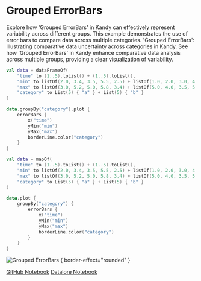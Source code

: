 # Grouped ErrorBars

<web-summary>
Explore how 'Grouped ErrorBars' in Kandy can effectively represent variability across different groups.
This example demonstrates the use of error bars to compare data across multiple categories.
</web-summary>

<card-summary>
'Grouped ErrorBars': Illustrating comparative data uncertainty across categories in Kandy.
</card-summary>

<link-summary>
See how 'Grouped ErrorBars' in Kandy enhance comparative data analysis across multiple groups, providing a clear visualization of variability.
</link-summary>


<!---IMPORT org.jetbrains.kotlinx.kandy.letsplot.samples.ErrorBars-->

<!---FUN grouped_error_bars-->
<tabs>
<tab title="Dataframe">

```kotlin
val data = dataFrameOf(
    "time" to (1..5).toList() + (1..5).toList(),
    "min" to listOf(2.0, 3.4, 3.5, 5.5, 2.5) + listOf(1.0, 2.0, 3.0, 4.0, 3.7),
    "max" to listOf(3.0, 5.2, 5.0, 5.8, 3.4) + listOf(5.0, 4.0, 3.5, 5.0, 4.2),
    "category" to List(5) { "a" } + List(5) { "b" }
)

data.groupBy("category").plot {
    errorBars {
        x("time")
        yMin("min")
        yMax("max")
        borderLine.color("category")
    }
}
```

</tab>
<tab title="Collections">

```kotlin
val data = mapOf(
    "time" to (1..5).toList() + (1..5).toList(),
    "min" to listOf(2.0, 3.4, 3.5, 5.5, 2.5) + listOf(1.0, 2.0, 3.0, 4.0, 3.7),
    "max" to listOf(3.0, 5.2, 5.0, 5.8, 3.4) + listOf(5.0, 4.0, 3.5, 5.0, 4.2),
    "category" to List(5) { "a" } + List(5) { "b" }
)

data.plot {
    groupBy("category") {
        errorBars {
            x("time")
            yMin("min")
            yMax("max")
            borderLine.color("category")
        }
    }
}
```

</tab></tabs>
<!---END-->

![Grouped ErrorBars](grouped_error_bars.png) { border-effect="rounded" }

<seealso style="cards">
       <category ref="example-ktnb">
           <a href="https://github.com/Kotlin/kandy/blob/main/examples/notebooks/lets-plot/samples/errorBars/grouped_error_bars.ipynb" summary="View the notebook on our GitHub repository">GitHub Notebook</a>
           <a href="https://datalore.jetbrains.com/report/static/KQKedA4jDrKu63O53gEN0z/NFGYJFW8oMlsu5aROAxRGq" summary="Experiment with this example on Datalore">Datalore Notebook</a>
       </category>
</seealso>
